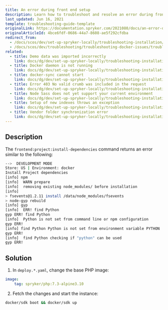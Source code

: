 ```yaml
---
title: An error during front end setup
description: Learn how to troubleshoot and resolve an error during front end setup with your Spryker local environment.
last_updated: Jun 16, 2021
template: troubleshooting-guide-template
originalLink: https://documentation.spryker.com/2021080/docs/an-error-during-front-end-setup
originalArticleId: 4bce6fdf-0686-44a7-8608-ae5f292cfdba
redirect_from:
  - /docs/scos/dev/set-up-spryker-locally/troubleshooting-installation/an-error-during-front-end-setup.html
  - /docs/scos/dev/troubleshooting/troubleshooting-docker-issues/troubleshooting-docker-installation/an-error-during-front-end-setup.html
related:
  - title: Demo data was imported incorrectly
    link: docs/dg/dev/set-up-spryker-locally/troubleshooting-installation/demo-data-was-imported-incorrectly.html
  - title: Docker daemon is not running
    link: docs/dg/dev/set-up-spryker-locally/troubleshooting-installation/docker-daemon-is-not-running.html
  - title: docker-sync cannot start
    link: docs/dg/dev/set-up-spryker-locally/troubleshooting-installation/docker-sync-cannot-start.html
  - title: Error 403 No valid crumb was included in the request
    link: docs/dg/dev/set-up-spryker-locally/troubleshooting-installation/error-403-no-valid-crumb-was-included-in-the-request.html
  - title: Node Sass does not yet support your current environment
    link: docs/dg/dev/set-up-spryker-locally/troubleshooting-installation/node-saas-does-not-yet-support-your-current-environment.html
  - title: Setup of new indexes throws an exception
    link: docs/dg/dev/set-up-spryker-locally/troubleshooting-installation/setup-of-new-indexes-throws-an-exception.html
  - title: Vendor folder synchronization error
    link: docs/dg/dev/set-up-spryker-locally/troubleshooting-installation/vendor-folder-synchronization-error.html
---
```


## Description

The `frontend:project:install-dependencies` command returns an error similar to the following:

```bash
-->  DEVELOPMENT MODE
Store: US | Environment: docker
Install Project dependencies
[info] npm
[info]  WARN prepare
[info]  removing existing node_modules/ before installation
[info]
> fsevents@1.2.11 install /data/node_modules/fsevents
> node-gyp rebuild
[info] gyp
[info]  ERR! find Python
gyp ERR! find Python
[info]  Python is not set from command line or npm configuration
gyp ERR!
[info] find Python Python is not set from environment variable PYTHON
gyp ERR!
[info]  find Python checking if "python" can be used
gyp ERR!
```

## Solution

1. In `deploy.*.yaml`, change the base PHP image:

```yaml
image:
    tag: spryker/php:7.3-alpine3.10
```

2. Fetch the changes and start the instance:

```bash
docker/sdk boot && docker/sdk up
```
